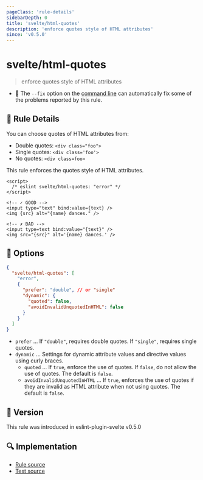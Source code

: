 ```yaml
---
pageClass: 'rule-details'
sidebarDepth: 0
title: 'svelte/html-quotes'
description: 'enforce quotes style of HTML attributes'
since: 'v0.5.0'
---
```


# svelte/html-quotes

> enforce quotes style of HTML attributes

- 🔧 The `--fix` option on the [command line](https://eslint.org/docs/user-guide/command-line-interface#fixing-problems) can automatically fix some of the problems reported by this rule.

## 📖 Rule Details

You can choose quotes of HTML attributes from:

- Double quotes: `<div class="foo">`
- Single quotes: `<div class='foo'>`
- No quotes: `<div class=foo>`

This rule enforces the quotes style of HTML attributes.

<ESLintCodeBlock fix>

<!-- prettier-ignore-start -->
<!--eslint-skip-->

```svelte
<script>
  /* eslint svelte/html-quotes: "error" */
</script>

<!-- ✓ GOOD -->
<input type="text" bind:value={text} />
<img {src} alt="{name} dances." />

<!-- ✗ BAD -->
<input type=text bind:value="{text}" />
<img src="{src}" alt='{name} dances.' />
```

<!-- prettier-ignore-end -->

</ESLintCodeBlock>

## 🔧 Options

```json
{
  "svelte/html-quotes": [
    "error",
    {
      "prefer": "double", // or "single"
      "dynamic": {
        "quoted": false,
        "avoidInvalidUnquotedInHTML": false
      }
    }
  ]
}
```

- `prefer` ... If `"double"`, requires double quotes. If `"single"`, requires single quotes.
- `dynamic` ... Settings for dynamic attribute values and directive values using curly braces.
  - `quoted` ... If `true`, enforce the use of quotes. If `false`, do not allow the use of quotes. The default is `false`.
  - `avoidInvalidUnquotedInHTML` ... If `true`, enforces the use of quotes if they are invalid as HTML attribute when not using quotes. The default is `false`.

## 🚀 Version

This rule was introduced in eslint-plugin-svelte v0.5.0

## 🔍 Implementation

- [Rule source](https://github.com/sveltejs/eslint-plugin-svelte/blob/main/packages/eslint-plugin-svelte/src/rules/html-quotes.ts)
- [Test source](https://github.com/sveltejs/eslint-plugin-svelte/blob/main/packages/eslint-plugin-svelte/tests/src/rules/html-quotes.ts)
